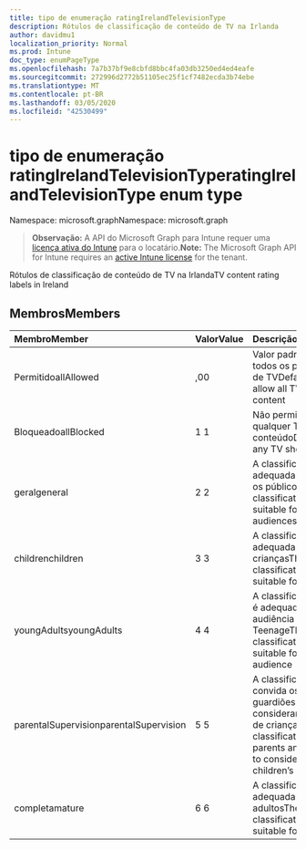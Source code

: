 ```yaml
---
title: tipo de enumeração ratingIrelandTelevisionType
description: Rótulos de classificação de conteúdo de TV na Irlanda
author: davidmu1
localization_priority: Normal
ms.prod: Intune
doc_type: enumPageType
ms.openlocfilehash: 7a7b37bf9e8cbfd8bbc4fa03db3250ed4ed4eafe
ms.sourcegitcommit: 272996d2772b51105ec25f1cf7482ecda3b74ebe
ms.translationtype: MT
ms.contentlocale: pt-BR
ms.lasthandoff: 03/05/2020
ms.locfileid: "42530499"
---
```

# <a name="ratingirelandtelevisiontype-enum-type"></a><span data-ttu-id="81774-103">tipo de enumeração ratingIrelandTelevisionType</span><span class="sxs-lookup"><span data-stu-id="81774-103">ratingIrelandTelevisionType enum type</span></span>

<span data-ttu-id="81774-104">Namespace: microsoft.graph</span><span class="sxs-lookup"><span data-stu-id="81774-104">Namespace: microsoft.graph</span></span>

> <span data-ttu-id="81774-105">**Observação:** A API do Microsoft Graph para Intune requer uma [licença ativa do Intune](https://go.microsoft.com/fwlink/?linkid=839381) para o locatário.</span><span class="sxs-lookup"><span data-stu-id="81774-105">**Note:** The Microsoft Graph API for Intune requires an [active Intune license](https://go.microsoft.com/fwlink/?linkid=839381) for the tenant.</span></span>

<span data-ttu-id="81774-106">Rótulos de classificação de conteúdo de TV na Irlanda</span><span class="sxs-lookup"><span data-stu-id="81774-106">TV content rating labels in Ireland</span></span>

## <a name="members"></a><span data-ttu-id="81774-107">Membros</span><span class="sxs-lookup"><span data-stu-id="81774-107">Members</span></span>
|<span data-ttu-id="81774-108">Membro</span><span class="sxs-lookup"><span data-stu-id="81774-108">Member</span></span>|<span data-ttu-id="81774-109">Valor</span><span class="sxs-lookup"><span data-stu-id="81774-109">Value</span></span>|<span data-ttu-id="81774-110">Descrição</span><span class="sxs-lookup"><span data-stu-id="81774-110">Description</span></span>|
|:---|:---|:---|
|<span data-ttu-id="81774-111">Permitido</span><span class="sxs-lookup"><span data-stu-id="81774-111">allAllowed</span></span>|<span data-ttu-id="81774-112">,0</span><span class="sxs-lookup"><span data-stu-id="81774-112">0</span></span>|<span data-ttu-id="81774-113">Valor padrão, permitir todos os programas de TV</span><span class="sxs-lookup"><span data-stu-id="81774-113">Default value, allow all TV shows content</span></span>|
|<span data-ttu-id="81774-114">Bloqueado</span><span class="sxs-lookup"><span data-stu-id="81774-114">allBlocked</span></span>|<span data-ttu-id="81774-115">1 </span><span class="sxs-lookup"><span data-stu-id="81774-115">1</span></span>|<span data-ttu-id="81774-116">Não permitir que qualquer TV mostre conteúdo</span><span class="sxs-lookup"><span data-stu-id="81774-116">Do not allow any TV shows content</span></span>|
|<span data-ttu-id="81774-117">geral</span><span class="sxs-lookup"><span data-stu-id="81774-117">general</span></span>|<span data-ttu-id="81774-118">2 </span><span class="sxs-lookup"><span data-stu-id="81774-118">2</span></span>|<span data-ttu-id="81774-119">A classificação GA é adequada para todos os públicos</span><span class="sxs-lookup"><span data-stu-id="81774-119">The GA classification is suitable for all audiences</span></span>|
|<span data-ttu-id="81774-120">children</span><span class="sxs-lookup"><span data-stu-id="81774-120">children</span></span>|<span data-ttu-id="81774-121">3 </span><span class="sxs-lookup"><span data-stu-id="81774-121">3</span></span>|<span data-ttu-id="81774-122">A classificação CH é adequada para crianças</span><span class="sxs-lookup"><span data-stu-id="81774-122">The CH classification is suitable for children</span></span>|
|<span data-ttu-id="81774-123">youngAdults</span><span class="sxs-lookup"><span data-stu-id="81774-123">youngAdults</span></span>|<span data-ttu-id="81774-124">4 </span><span class="sxs-lookup"><span data-stu-id="81774-124">4</span></span>|<span data-ttu-id="81774-125">A classificação de YA é adequada para a audiência Teenage</span><span class="sxs-lookup"><span data-stu-id="81774-125">The YA classification is suitable for teenage audience</span></span>|
|<span data-ttu-id="81774-126">parentalSupervision</span><span class="sxs-lookup"><span data-stu-id="81774-126">parentalSupervision</span></span>|<span data-ttu-id="81774-127">5 </span><span class="sxs-lookup"><span data-stu-id="81774-127">5</span></span>|<span data-ttu-id="81774-128">A classificação de PS convida os pais e os guardiões para considerar o acesso de crianças</span><span class="sxs-lookup"><span data-stu-id="81774-128">The PS classification invites parents and guardians to consider restriction children’s access</span></span>|
|<span data-ttu-id="81774-129">completa</span><span class="sxs-lookup"><span data-stu-id="81774-129">mature</span></span>|<span data-ttu-id="81774-130">6 </span><span class="sxs-lookup"><span data-stu-id="81774-130">6</span></span>|<span data-ttu-id="81774-131">A classificação MA é adequada para adultos</span><span class="sxs-lookup"><span data-stu-id="81774-131">The MA classification is suitable for adults</span></span>|




